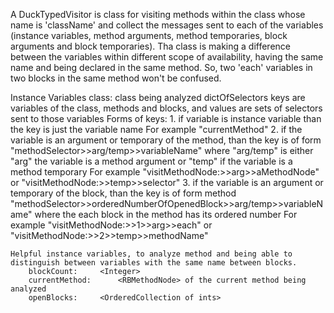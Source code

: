 A DuckTypedVisitor is class for visiting methods within the class whose name is 'className' and collect the messages sent to each of the variables (instance variables, method arguments, method temporaries, block arguments and block temporaries).
Tha class is making a difference between the variables within different scope of availability, having the same name and being declared in the same method. So, two 'each' variables in two blocks  in the same method won't be confused.

Instance Variables
	class:		<Class> class being analyzed
	dictOfSelectors		<Dictionary> keys are  variables of the class, methods and blocks, and values are sets of selectors sent to those variables
				Forms of keys:
				1. if variable is instance variable than the key is just the variable name
					For example "currentMethod"
				2. if the variable is an argument or temporary of the method, than the key is of form "methodSelector>>arg/temp>>variableName" 
					where "arg/temp" is either  "arg" the variable is a method argument or "temp" if the variable is a method temporary
					For example "visitMethodNode:>>arg>>aMethodNode" or "visitMethodNode:>>temp>>selector"
				3. if the variable is an argument or temporary of the block, than the key is of form method 
					"methodSelector>>orderedNumberOfOpenedBlock>>arg/temp>>variableName"
					where the each block in the method has its ordered number
					For example "visitMethodNode:>>1>>arg>>each" or "visitMethodNode:>>2>>temp>>methodName" 

	
	Helpful instance variables, to analyze method and being able to distinguish between variables with the same name between blocks.
		blockCount:		<Integer>
		currentMethod:		<RBMethodNode> of the current method being analyzed
		openBlocks:		<OrderedCollection of ints>